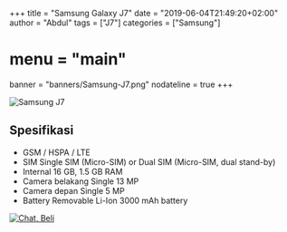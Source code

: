 +++
title = "Samsung Galaxy J7"
date = "2019-06-04T21:49:20+02:00"
author = "Abdul"
tags = ["J7"]
categories = ["Samsung"]
# menu = "main"
banner = "banners/Samsung-J7.png"
nodateline = true
+++

![Samsung J7](/banners/Samsung-J7.png")
## Spesifikasi

* GSM / HSPA / LTE
* SIM   Single SIM (Micro-SIM) or Dual SIM (Micro-SIM, dual stand-by)
* Internal  16 GB, 1.5 GB RAM
* Camera belakang   Single  13 MP
* Camera depan  Single  5 MP
* Battery   Removable Li-Ion 3000 mAh battery

[![Chat, Beli](/order.png)](https://api.whatsapp.com/send?phone=6282339144758&text=Mas%20saya%20ingin%20order%20apakah%20bisa?
)
